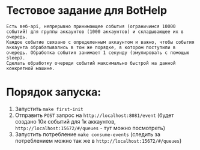 # Тестовое задание для BotHelp

```
Есть веб-api, непрерывно принимающее события (ограничимся 10000 событий) для группы аккаунтов (1000 аккаунтов) и складывающее их в очередь.
Каждое событие связано с определенным аккаунтом и важно, чтобы события аккаунта обрабатывались в том же порядке, в котором поступили в очередь. Обработка события занимает 1 секунду (эмулировать с помощью sleep).  
Сделать обработку очереди событий максимально быстрой на данной конкретной машине.
```

# Порядок запуска:
1. Запустить `make first-init`
2. Отправить `POST` запрос на `http://localhost:8081/event` (будет создано 10к событий для 1к аккаунтов, `http://localhost:15672/#/queues` - тут можно посмотреть)
3. Запустить потребление `make consume-events` (следить за потреблением можно так же в `http://localhost:15672/#/queues`)
